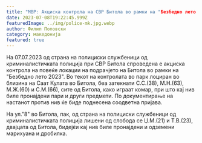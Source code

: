 ```yaml
---
title: "МВР: Акциска контрола на СВР Битола во рамки на "Безбедно лето 2023": приведени две лица поради дрога, во угостителски објект затекнати малолетници по полноќ, санкционирани комарџии - 08 ЈУЛИ 2023"
date: 2023-07-08T19:22:45.999Z
featuredImage: ../img/police-mk.jpg.webp
author: Филип Поповски
category: македонија
featured: true
---
```


На 07.07.2023 од страна на полициски службеници од криминалистичката полиција при СВР Битола  спроведена е акциска контрола на повеќе локации на подрачјето на Битола во рамки на "Безбедно лето 2023". Во текот на контролата во парк лоциран во близина на Саат Кулата во Битола, беа затекнати С.С.(38), М.Н.(63), М.Ж.(60) и С.М.(66), сите од Битола, како играат комар, при што кај нив биле пронајдени пари и други предмети. По документирање на настанот против нив ќе  биде поднесена соодветна пријава.

На ул."8" во Битола, пак, од страна на полициски службеници од криминалистичката полиција лишени од слобода се  Џ.М.(21) и Т.В.(23), двајцата од Битола, бидејќи кај нив биле пронајдени и одземени марихуана и дробилка.
